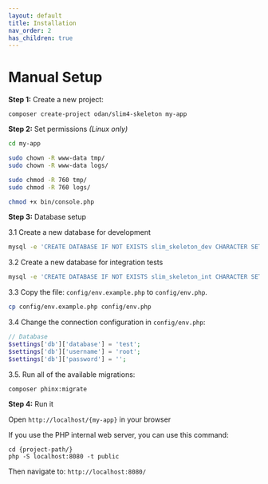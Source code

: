 ```yaml
---
layout: default
title: Installation
nav_order: 2
has_children: true
---
```


# Manual Setup

**Step 1:** Create a new project:

```shell
composer create-project odan/slim4-skeleton my-app
```

**Step 2:** Set permissions *(Linux only)*

```bash
cd my-app

sudo chown -R www-data tmp/
sudo chown -R www-data logs/

sudo chmod -R 760 tmp/
sudo chmod -R 760 logs/

chmod +x bin/console.php
```

**Step 3:** Database setup

3.1 Create a new database for development

```bash
mysql -e 'CREATE DATABASE IF NOT EXISTS slim_skeleton_dev CHARACTER SET utf8mb4 COLLATE utf8mb4_unicode_ci;'
```

3.2 Create a new database for integration tests

```bash
mysql -e 'CREATE DATABASE IF NOT EXISTS slim_skeleton_int CHARACTER SET utf8mb4 COLLATE utf8mb4_unicode_ci;'
```

3.3 Copy the file: `config/env.example.php` to `config/env.php`.

```bash
cp config/env.example.php config/env.php
```

3.4 Change the connection configuration in `config/env.php`:

```php
// Database
$settings['db']['database'] = 'test';
$settings['db']['username'] = 'root';
$settings['db']['password'] = '';
```

3.5. Run all of the available migrations:

```shell
composer phinx:migrate
```

**Step 4:** Run it

Open `http://localhost/{my-app}` in your browser

If you use the PHP internal web server, you can use this command:

```
cd {project-path/}
php -S localhost:8080 -t public
```

Then navigate to: `http://localhost:8080/`
